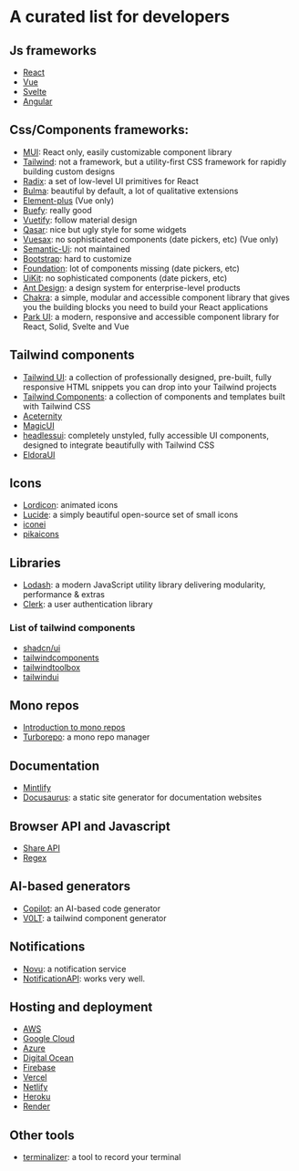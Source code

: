# A curated list for developers

## Js frameworks

- [React](https://reactjs.org/)
- [Vue](https://vuejs.org/)
- [Svelte](https://svelte.dev/)
- [Angular](https://angular.io/)

## Css/Components frameworks:

- [MUI](https://mui.com/): React only, easily customizable component library
- [Tailwind](https://tailwindcss.com/): not a framework, but a utility-first CSS framework for rapidly building custom designs
- [Radix](https://www.radix-ui.com/): a set of low-level UI primitives for React
- [Bulma](https://bulma.io/): beautiful by default, a lot of qualitative extensions
- [Element-plus](https://element-plus.org) (Vue only)
- [Buefy](https://buefy.org): really good
- [Vuetify](https://vuetifyjs.com/en/components/otp-input/): follow material design
- [Qasar](https://quasar.dev/vue-components/button-toggle): nice but ugly style for some widgets
- [Vuesax](https://vuesax.com/): no sophisticated components (date pickers, etc) (Vue only)
- [Semantic-Ui](https://semantic-ui.com/): not maintained
- [Bootstrap](https://getbootstrap.com/): hard to customize
- [Foundation](https://get.foundation/): lot of components missing (date pickers, etc)
- [UiKit](https://getuikit.com/): no sophisticated components (date pickers, etc)
- [Ant Design](https://ant.design/): a design system for enterprise-level products
- [Chakra](https://chakra-ui.com/): a simple, modular and accessible component library that gives you the building blocks you need to build your React applications
- [Park UI](https://park-ui.com/): a modern, responsive and accessible component library for React, Solid, Svelte and Vue

## Tailwind components

- [Tailwind UI](https://ttailwindui.com/): a collection of professionally designed, pre-built, fully responsive HTML snippets you can drop into your Tailwind projects
- [Tailwind Components](https://tailwindcomponents.com/): a collection of components and templates built with Tailwind CSS
- [Aceternity](https://ui.aceternity.com)
- [MagicUI](https://magicui.design/)
- [headlessui](https://headlessui.dev/): completely unstyled, fully accessible UI components, designed to integrate beautifully with Tailwind CSS
- [EldoraUI](https://eldoraui.site/)

## Icons

- [Lordicon](https://lordicon.com/): animated icons
- [Lucide](https://lucide.dev/): a simply beautiful open-source set of small icons
- [iconei](https://www.iconei.co/)
- [pikaicons](https://pikaicons.com/)

## Libraries

- [Lodash](https://lodash.com/): a modern JavaScript utility library delivering modularity, performance & extras
- [Clerk](https://clerk.com/): a user authentication library

### List of tailwind components

- [shadcn/ui](https://ui.shadcn.com/)
- [tailwindcomponents](https://tailwindcomponents.com/)
- [tailwindtoolbox](https://www.tailwindtoolbox.com/)
- [tailwindui](https://tailwindui.com/)

## Mono repos

- [Introduction to mono repos](https://www.youtube.com/watch?v=9iU_IE6vnJ8)
- [Turborepo](https://turborepo.com/): a mono repo manager

## Documentation

- [Mintlify](https://mintlify.com/)
- [Docusaurus](https://docusaurus.io/): a static site generator for documentation websites

## Browser API and Javascript

- [Share API](https://web.dev/web-share/)
- [Regex](https://ihateregex.io/)

## AI-based generators

- [Copilot](https://github.com/features/copilot/): an AI-based code generator
- [V0LT](https://v0.dev/): a tailwind component generator

## Notifications

- [Novu](https://github.com/novuhq/novu): a notification service
- [NotificationAPI](https://www.notificationapi.com/): works very well.

## Hosting and deployment

- [AWS](https://aws.amazon.com/)
- [Google Cloud](https://cloud.google.com/)
- [Azure](https://azure.microsoft.com/)
- [Digital Ocean](https://www.digitalocean.com/)
- [Firebase](https://firebase.google.com/)
- [Vercel](https://vercel.com/)
- [Netlify](https://www.netlify.com/)
- [Heroku](https://www.heroku.com/)
- [Render](https://render.com/)

## Other tools

- [terminalizer](https://terminalizer.com/): a tool to record your terminal
